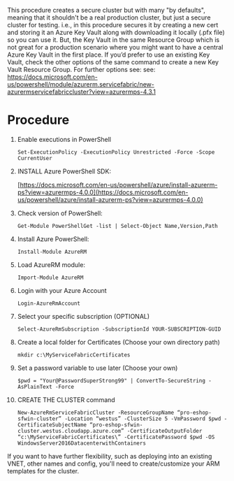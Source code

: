 This procedure creates a secure cluster but with many "by defaults", meaning that it shouldn't be a real production cluster, but just a secure cluster for testing.
i.e., in this procedure secures it by creating a new cert and storing it an Azure Key Vault along with downloading it locally (.pfx file) so you can use it. But, the Key Vault in the same Resource Group which is not great for a production scenario where you might want to have a central Azure Key Vault in the first place. If you’d prefer to use an existing Key Vault, check the other options of the same command to create a new Key Vault Resource Group.
For further options see: 
see: https://docs.microsoft.com/en-us/powershell/module/azurerm.servicefabric/new-azurermservicefabriccluster?view=azurermps-4.3.1

# Procedure

1. Enable executions in PowerShell 

    `Set-ExecutionPolicy -ExecutionPolicy Unrestricted -Force -Scope CurrentUser`

2. INSTALL Azure PowerShell SDK:

    [https://docs.microsoft.com/en-us/powershell/azure/install-azurerm-ps?view=azurermps-4.0.0](https://docs.microsoft.com/en-us/powershell/azure/install-azurerm-ps?view=azurermps-4.0.0)

3. Check version of PowerShell:

    `Get-Module PowerShellGet -list | Select-Object Name,Version,Path`

4. Install Azure PowerShell:

    `Install-Module AzureRM`

5. Load AzureRM module:

    `Import-Module AzureRM`

6. Login with your Azure Account

    `Login-AzureRmAccount`

7. Select your specific subscription (OPTIONAL)

    `Select-AzureRmSubscription -SubscriptionId YOUR-SUBSCRIPTION-GUID`

8. Create a local folder for Certificates (Choose your own directory path)

    `mkdir c:\MyServiceFabricCertificates`

8. Set a password variable to use later (Choose your own)

    `$pwd = "Your@PasswordSuperStrong99" | ConvertTo-SecureString -AsPlainText -Force`

10. CREATE THE CLUSTER command

    `New-AzureRmServiceFabricCluster -ResourceGroupName “pro-eshop-sfwin-cluster” -Location “westus” -ClusterSize 5 -VmPassword $pwd -CertificateSubjectName “pro-eshop-sfwin-cluster.westus.cloudapp.azure.com” -CertificateOutputFolder “c:\MyServiceFabricCertificates\” -CertificatePassword $pwd -OS WindowsServer2016DatacenterwithContainers`  

If you want to have further flexibility, such as deploying into an existing VNET, other names and config, you'll need to create/customize your ARM templates for the cluster.



